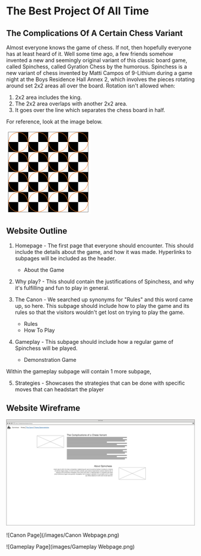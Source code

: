 # The Best Project Of All Time
## The Complications Of A Certain Chess Variant

Almost everyone knows the game of chess. If not, then hopefully everyone has at least heard of it. Well some time ago, a few friends somehow invented a new and seemingly original variant of this classic board game, called Spinchess, called Gyration Chess by the humorous. Spinchess is a new variant of chess invented by Matti Campos of 9-Lithium during a game night at the Boys Residence Hall Annex 2, which involves the pieces rotating around set 2x2 areas all over the board. Rotation isn't allowed when:
1. 2x2 area includes the king.
2. The 2x2 area overlaps with another 2x2 area.
3. It goes over the line which separates the chess board in half.

For reference, look at the image below.

![ChessBoard](/images/gyrate.png)

## Website Outline

1. Homepage - The first page that everyone should encounter. This should include the details about the game, and how it was made. Hyperlinks to subpages will be included as the header.
   - About the Game 

2. Why play? - This should contain the justifications of Spinchess, and why it's fulfilling and fun to play in general.
 
3. The Canon - We searched up synonyms for "Rules" and this word came up, so here. This subpage should include how to play the game and its rules so that the visitors wouldn't get lost on trying to play the game.
   - Rules
   - How To Play

4. Gameplay - This subpage should include how a regular game of Spinchess will be played.
   - Demonstration Game
  
Within the gameplay subpage will contain 1 more subpage, 

5. Strategies - Showcases the strategies that can be done with specific moves that can headstart the player

## Website Wireframe

![Homepage](/images/Homepage.png)


![Canon Page](/images/Canon Webpage.png)


![Gameplay Page](images/Gameplay Webpage.png)
